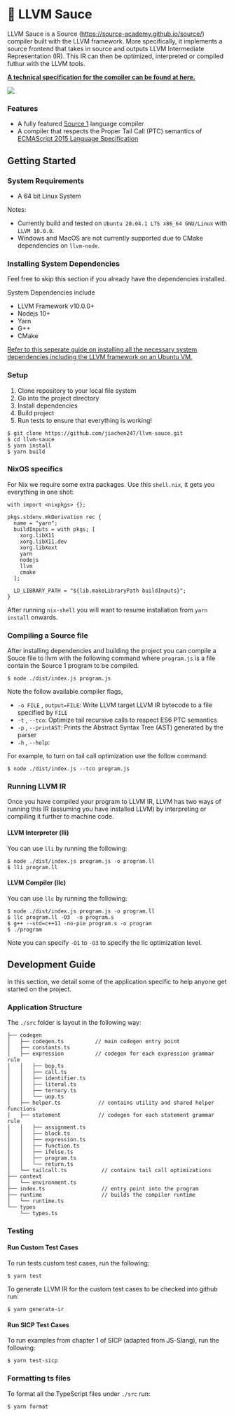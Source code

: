 # :rocket: LLVM Sauce 
 
LLVM Sauce is a Source (https://source-academy.github.io/source/) compiler built with the LLVM framework. More specifically, it implements a source frontend that takes in source and outputs LLVM Intermediate Representation (IR). This IR can then be optimized, interpreted or compiled futhur with the LLVM tools.
 
**[A technical specification for the compiler can be found at here.](https://github.com/jiachen247/llvm-sauce/blob/master/specification.pdf)**
 
![](https://i.imgur.com/NExfvra.png)
 
### Features
- A fully featured [Source 1](https://source-academy.github.io/source/source_1/) language compiler
- A compiler that respects the Proper Tail Call (PTC) semantics of [ECMAScript 2015 Language Specification](https://262.ecma-international.org/6.0/#sec-preparefortailcall)
 
 
## Getting Started
 
### System Requirements
- A 64 bit Linux System
 
Notes:
- Currently build and tested on `Ubuntu 20.04.1 LTS x86_64 GNU/Linux` with `LLVM 10.0.0`.
- Windows and MacOS are not currently supported due to CMake dependencies on `llvm-node`.
 
### Installing System Dependencies
Feel free to skip this section if you already have the dependencies installed.
 
System Dependencies include
- LLVM Framework v10.0.0+
- Nodejs 10+
- Yarn
- G++
- CMake
 
[Refer to this seperate guide on installing all the necessary system dependencies including the LLVM framework on an Ubuntu VM.](https://gist.github.com/jiachen247/d6e85aedd34fa570284dd981ae3f00bb)
 
### Setup
1. Clone repository to your local file system
2. Go into the project directory 
3. Install dependencies
4. Build project
5. Run tests to ensure that everything is working!
 
```
$ git clone https://github.com/jiachen247/llvm-sauce.git
$ cd llvm-sauce
$ yarn install
$ yarn build
```

### NixOS specifics

For Nix we require some extra packages. Use this `shell.nix`, it gets you everything in one shot:
```
with import <nixpkgs> {};

pkgs.stdenv.mkDerivation rec {
  name = "yarn";
  buildInputs = with pkgs; [
    xorg.libX11
    xorg.libX11.dev
    xorg.libXext
    yarn
    nodejs
    llvm
    cmake
  ];

  LD_LIBRARY_PATH = "${lib.makeLibraryPath buildInputs}";
}
```
After running `nix-shell` you will want to resume installation from `yarn install` onwards.
 
### Compiling a Source file
After installing dependencies and building the project you can compile a Souce file to llvm with the following command where `program.js` is a file contain the Source 1 program to be compiled.
 
```
$ node ./dist/index.js program.js
```
 
Note the follow available compiler flags,
 
- `-o FILE` , `output=FILE`: Write LLVM target LLVM IR bytecode to a file specified by `FILE`
- `-t` , `--tco`:  Optimize tail recursive calls to respect ES6 PTC semantics
- `-p` , `--printAST`: Prints the Abstract Syntax Tree (AST) generated by the parser
- `-h` , `--help`: 
 
For example, to turn on tail call optimization use the follow command:
```
$ node ./dist/index.js --tco program.js
```
 
### Running LLVM IR
Once you have compiled your program to LLVM IR, LLVM has two ways of running this IR (assuming you have installed LLVM) by interpreting or compiling it further to machine code.
 
#### LLVM Interpreter (lli)
You can use `lli` by running the following:
 
```
$ node ./dist/index.js program.js -o program.ll
$ lli program.ll
```
 
#### LLVM Compiler (llc)
You can use `llc` by running the following:
 
```
$ node ./dist/index.js program.js -o program.ll
$ llc program.ll -O3  -o program.s
$ g++ --std=c++11 -no-pie program.s -o program
$ ./program
```
 
Note you can specify `-O1` to `-O3` to specify the llc optimization level.
 
## Development Guide
In this section, we detail some of the application specific to help anyone get started on the project.
 
### Application Structure
The `./src` folder is layout in the following way:
 
```
├── codegen
│   ├── codegen.ts          // main codegen entry point
│   ├── constants.ts
│   ├── expression          // codegen for each expression grammar rule
│   │   ├── bop.ts
│   │   ├── call.ts
│   │   ├── identifier.ts
│   │   ├── literal.ts
│   │   ├── ternary.ts
│   │   └── uop.ts
│   ├── helper.ts            // contains utility and shared helper functions
│   ├── statement            // codegen for each statement grammar rule
│   │   ├── assignment.ts
│   │   ├── block.ts
│   │   ├── expression.ts
│   │   ├── function.ts
│   │   ├── ifelse.ts
│   │   ├── program.ts
│   │   └── return.ts
│   └── tailcall.ts           // contains tail call optimizations
├── context
│   └── environment.ts
├── index.ts                  // entry point into the program   
├── runtime                   // builds the compiler runtime
│   └── runtime.ts
└── types
    └── types.ts
```
 
### Testing
 
#### Run Custom Test Cases
To run tests custom test cases, run the following:
 
```
$ yarn test
```
 
To generate LLVM IR for the custom test cases to be checked into github run:
 
```
$ yarn generate-ir
```
 
#### Run SICP Test Cases
To run examples from chapter 1 of SICP (adapted from JS-Slang), run the following:
 
```
$ yarn test-sicp
```
 
### Formatting ts files
To format all the TypeScript files under `./src` run:
 
```
$ yarn format
```

